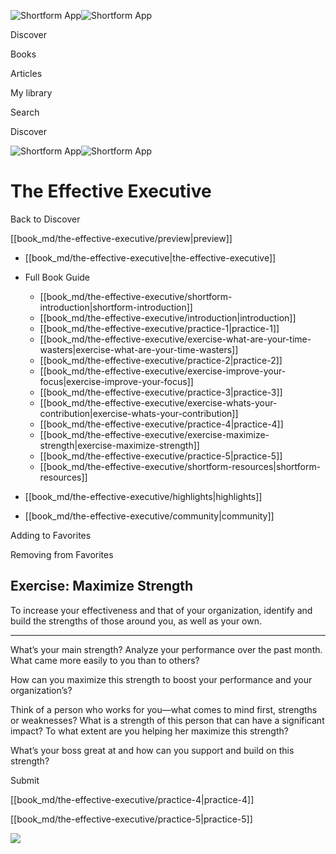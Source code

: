![Shortform App](/img/logo.36a2399e.svg)![Shortform App](/img/logo-dark.70c1b072.svg)

Discover

Books

Articles

My library

Search

Discover

![Shortform App](/img/logo.36a2399e.svg)![Shortform App](/img/logo-dark.70c1b072.svg)

# The Effective Executive

Back to Discover

[[book_md/the-effective-executive/preview|preview]]

  * [[book_md/the-effective-executive|the-effective-executive]]
  * Full Book Guide

    * [[book_md/the-effective-executive/shortform-introduction|shortform-introduction]]
    * [[book_md/the-effective-executive/introduction|introduction]]
    * [[book_md/the-effective-executive/practice-1|practice-1]]
    * [[book_md/the-effective-executive/exercise-what-are-your-time-wasters|exercise-what-are-your-time-wasters]]
    * [[book_md/the-effective-executive/practice-2|practice-2]]
    * [[book_md/the-effective-executive/exercise-improve-your-focus|exercise-improve-your-focus]]
    * [[book_md/the-effective-executive/practice-3|practice-3]]
    * [[book_md/the-effective-executive/exercise-whats-your-contribution|exercise-whats-your-contribution]]
    * [[book_md/the-effective-executive/practice-4|practice-4]]
    * [[book_md/the-effective-executive/exercise-maximize-strength|exercise-maximize-strength]]
    * [[book_md/the-effective-executive/practice-5|practice-5]]
    * [[book_md/the-effective-executive/shortform-resources|shortform-resources]]
  * [[book_md/the-effective-executive/highlights|highlights]]
  * [[book_md/the-effective-executive/community|community]]



Adding to Favorites 

Removing from Favorites 

## Exercise: Maximize Strength

To increase your effectiveness and that of your organization, identify and build the strengths of those around you, as well as your own.

* * *

What’s your main strength? Analyze your performance over the past month. What came more easily to you than to others?

How can you maximize this strength to boost your performance and your organization’s?

Think of a person who works for you—what comes to mind first, strengths or weaknesses? What is a strength of this person that can have a significant impact? To what extent are you helping her maximize this strength?

What’s your boss great at and how can you support and build on this strength?

Submit 

[[book_md/the-effective-executive/practice-4|practice-4]]

[[book_md/the-effective-executive/practice-5|practice-5]]

![](https://bat.bing.com/action/0?ti=56018282&Ver=2&mid=6bcaad89-d17f-47a4-aae6-d82bb5a535d1&sid=1711133063fa11eebdec89a8b8ae3bbc&vid=171147a063fa11eea7440fcfeb230d96&vids=0&msclkid=N&pi=0&lg=en-US&sw=800&sh=600&sc=24&nwd=1&tl=Shortform%20%7C%20Book&p=https%3A%2F%2Fwww.shortform.com%2Fapp%2Fbook%2Fthe-effective-executive%2Fexercise-maximize-strength&r=&lt=290&evt=pageLoad&sv=1&rn=981834)
